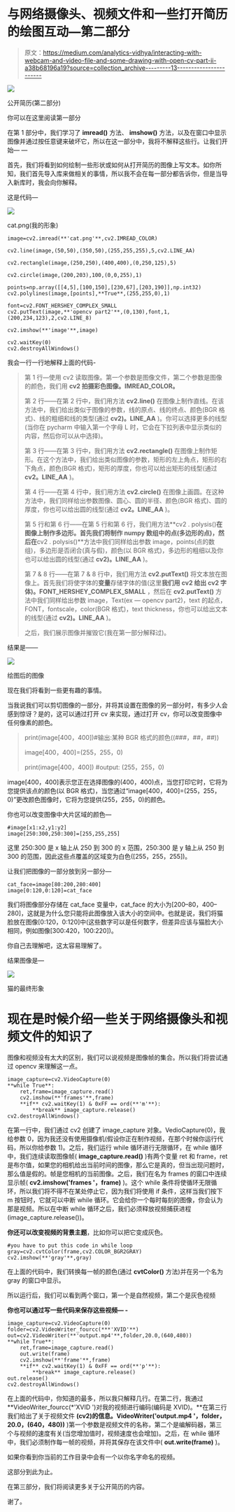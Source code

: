 # 与网络摄像头、视频文件和一些打开简历的绘图互动—第二部分

> 原文：<https://medium.com/analytics-vidhya/interacting-with-webcam-and-video-file-and-some-drawing-with-open-cv-part-ii-a38b68196a19?source=collection_archive---------13----------------------->

![](img/84e2d84a1d2483a4c5f9df2e22c3d7c1.png)

公开简历(第二部分)

你可以在这里阅读第一部分

在第 1 部分中，我们学习了 **imread()** 方法、 **imshow()** 方法，以及在窗口中显示图像并通过按任意键来破坏它，所以在这一部分中，我将不解释这些行。让我们开始— —

首先，我们将看到如何绘制一些形状或如何从打开简历的图像上写文本。如你所知，我们首先导入库来做相关的事情，所以我不会在每一部分都告诉你，但是当导入新库时，我会向你解释。

这是代码—

![](img/f6168e3d58bc59c747d4cb303b185409.png)

cat.png(我的形象)

```
image=cv2.imread(**'cat.png'**,cv2.IMREAD_COLOR)

cv2.line(image,(50,50),(350,50),(255,255,255),5,cv2.LINE_AA)

cv2.rectangle(image,(250,250),(400,400),(0,250,125),5)

cv2.circle(image,(200,203),100,(0,0,255),1)

points=np.array([[4,5],[100,150],[230,67],[203,190]],np.int32)
cv2.polylines(image,[points],**True**,(255,255,0),1)

font=cv2.FONT_HERSHEY_COMPLEX_SMALL
cv2.putText(image,**'opencv part2'**,(0,130),font,1,(200,234,123),2,cv2.LINE_8)

cv2.imshow(**'image'**,image)

cv2.waitKey(0)
cv2.destroyAllWindows()
```

我会一行一行地解释上面的代码-

> 第 1 行—使用 cv2 读取图像。第一个参数是图像文件，第二个参数是图像的颜色，我们用 **cv2 拍摄彩色图像。IMREAD_COLOR。**
> 
> 第 2 行——在第 2 行中，我们用方法 **cv2.line()** 在图像上制作直线。在该方法中，我们给出类似于图像的参数，线的原点、线的终点、颜色(BGR 格式)、线的粗细和线的类型(通过 **cv2)。LINE_AA** )。你可以选择更多的线型(当你在 pycharm 中输入第一个字母 L 时，它会在下拉列表中显示类似的内容，然后你可以从中选择)。
> 
> 第 3 行——在第 3 行中，我们用方法 **cv2.rectangle()** 在图像上制作矩形。在这个方法中，我们给出类似图像的参数，矩形的左上角点，矩形的右下角点，颜色(BGR 格式)，矩形的厚度，你也可以给出矩形的线型(通过 **cv2。LINE_AA** )。
> 
> 第 4 行——在第 4 行中，我们用方法 **cv2.circle()** 在图像上画圆。在这种方法中，我们同样给出参数图像、圆心、圆的半径、颜色(BGR 格式)、圆的厚度，你也可以给出圆的线型(通过 **cv2。LINE_AA** )。
> 
> 第 5 行和第 6 行——在第 5 行和第 6 行，我们用方法**cv2 . polysis()**在图像上制作多边形。首先我们将制作 **numpy 数组**中的点(多边形的点)，然后在**cv2 . polysis()**方法中我们同样给出参数 image，points(点的数组)，多边形是否闭合(真与假)，颜色(以 BGR 格式)，多边形的粗细以及你也可以给出圆的线型(通过 **cv2)。LINE_AA** )。
> 
> 第 7 & 8 行——在第 7 & 8 行中，我们用方法 **cv2.putText()** 将文本放在图像上。首先我们将使字体的**变量**存储字体的值(这里**我们用** **cv2 给出 cv2 字体)。FONT_HERSHEY_COMPLEX_SMALL** ，然后在 **cv2.putText()** 方法中我们同样给出参数 image，Text(ex — opencv part2)，text 的起点，FONT，fontscale，color(BGR 格式)，text thickness，你也可以给出文本的线型(通过 **cv2)。LINE_AA** )。
> 
> 之后，我们展示图像并摧毁它(我在第一部分解释过)。

结果是——

![](img/c6e0985b6b6d9a597b816cc0f2ac61b4.png)

绘图后的图像

现在我们将看到一些更有趣的事情。

当我说我们可以剪切图像的一部分，并将其设置在图像的另一部分时，有多少人会感到惊讶？是的，这可以通过打开 cv 来实现，通过打开 cv，你可以改变图像中任何像素的颜色。

> print(image[400，400])#输出:某种 BGR 格式的颜色((###，##，##))
> 
> image[400，400]=(255，255，0)
> 
> print(image[400，400]) #output: (255，255，0)

image[400，400]表示您正在选择图像的(400，400)点，当您打印它时，它将为您提供该点的颜色(以 BGR 格式)，当您通过“image[400，400]=(255，255，0)”更改颜色图像时，它将为您提供(255，255，0)的颜色。

你也可以改变图像中大片区域的颜色—

```
#image[x1:x2,y1:y2]
image[250:300,250:300]=[255,255,255]
```

这里 250:300 是 x 轴上从 250 到 300 的 x 范围，250:300 是 y 轴上从 250 到 300 的范围，因此这些点覆盖的区域变为白色([255，255，255])。

让我们把图像的一部分放到另一部分—

```
cat_face=image[80:200,280:400]
image[0:120,0:120]=cat_face
```

我们将图像部分存储在 cat_face 变量中，cat_face 的大小为[200–80，400–280]，这就是为什么您只能将此图像放入该大小的空间中。也就是说，我们将猫脸放在图像[0:120，0:120]中(这些数字可以是任何数字，但差异应该与猫脸大小相同，例如图像[300:420，100:220])。

你自己去理解吧，这太容易理解了。

结果图像是—

![](img/7f5f34ea68c1818ca3c1c5ae2dd9e508.png)

猫的最终形象

# **现在是时候介绍一些关于网络摄像头和视频文件的知识了**

图像和视频没有太大的区别，我们可以说视频是图像帧的集合。所以我们将尝试通过 opencv 来理解这一点。

```
image_capture=cv2.VideoCapture(0)
**while True**:
    ret,frame=image_capture.read()
    cv2.imshow(**'frames'**,frame)
    **if** cv2.waitKey(1) & 0xFF == ord(**'m'**):
        **break** image_capture.release()
cv2.destroyAllWindows()
```

在第一行中，我们通过 cv2 创建了 image_capture 对象。VedioCapture(0)，我给参数 0，因为我还没有使用摄像机(假设你正在制作视频，在那个时候你运行代码，所以你给参数 1)。之后，我们运行 while 循环进行无限循环，在 while 循环中，我们连续读取图像帧( **image_capture.read()** )有两个变量 ret 和 frame，ret 是布尔值，如果您的相机给出当前时间的图像，那么它是真的，但当出现问题时，那么值是假的。帧是您相机的当前图像。之后，我们在名为 frames 的窗口中连续显示帧( **cv2.imshow('frames '，frame)** )。这个 while 条件将使循环无限循环，所以我们将不得不在某处停止它，因为我们将使用 if 条件，这样当我们按下 m 按钮时，它就可以中断 while 循环。它会给你一个每时每刻的图像，你会认为那是视频。所以在中断 while 循环之后，我们必须释放视频捕获进程(image_capture.release())。

**你还可以改变视频的背景主题**，比如你可以把它变成灰色。

```
#you have to put this code in while loop
gray=cv2.cvtColor(frame,cv2.COLOR_BGR2GRAY)
cv2.imshow(**'gray'**,gray)
```

在上面的代码中，我们转换每一帧的颜色(通过 **cvtColor()** 方法)并在另一个名为 gray 的窗口中显示。

所以运行后，我们可以看到两个窗口，第一个是自然视频，第二个是灰色视频

**你也可以通过写一些代码来保存这些视频— -**

```
image_capture=cv2.VideoCapture(0)
folder=cv2.VideoWriter_fourcc(***'XVID'**)
out=cv2.VideoWriter(**'output.mp4'**,folder,20.0,(640,480))
**while True**:
    ret,frame=image_capture.read()
    out.write(frame)
    cv2.imshow(**'frame'**,frame)
    **if** cv2.waitKey(1) & 0xFF == ord(**'p'**):
        **break** image_capture.release()
out.release()
cv2.destroyAllWindows()
```

在上面的代码中，你知道的最多，所以我只解释几行。在第二行，我通过 **VideoWriter_fourcc(*'XVID ')对我的视频进行编码(编码是 XVID)。**在第三行我们给出了关于视频文件 **(cv2)的信息。VideoWriter('output.mp4 '，folder，20.0，(640，480))** )第一个参数是视频文件的名称，第二个是编解码器，第三个与视频的速度有关(当您增加值时，视频速度也会增加)。之后，在 while 循环中，我们必须制作每一帧的视频，并将其保存在该文件中( **out.write(frame)** )。

如果你看到你当前的工作目录中会有一个以你名字命名的视频。

这部分到此为止。

在第三部分，我们将阅读更多关于公开简历的内容。

谢了。